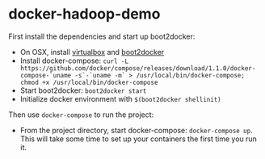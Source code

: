 # docker-hadoop-demo

First install the dependencies and start up boot2docker:

* On OSX, install [virtualbox](http://virtualbox.org) and [boot2docker](http://boot2docker.io)
* Install docker-compose: ``curl -L https://github.com/docker/compose/releases/download/1.1.0/docker-compose-`uname -s`-`uname -m` > /usr/local/bin/docker-compose; chmod +x /usr/local/bin/docker-compose``
* Start boot2docker: `boot2docker start`
* Initialize docker environment with `$(boot2docker shellinit)`

Then use `docker-compose` to run the project:

* From the project directory, start docker-compose: `docker-compose up`. This will take some time to set up your containers the first time you run it.